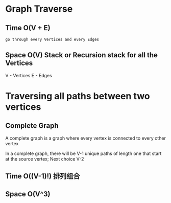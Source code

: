 
# Graph Traverse 

## Time O(V + E)
    go through every Vertices and every Edges
## Space O(V) Stack or Recursion stack for all the Vertices

V - Vertices
E - Edges



# Traversing all paths between two vertices

## Complete Graph
A complete graph is a graph where every vertex is connected to every other vertex

In a complete graph, there will be V-1 unique paths of length one that start at the source vertex;
Next choice V-2

## Time O((V-1)!)  排列组合
## Space O(V^3)
